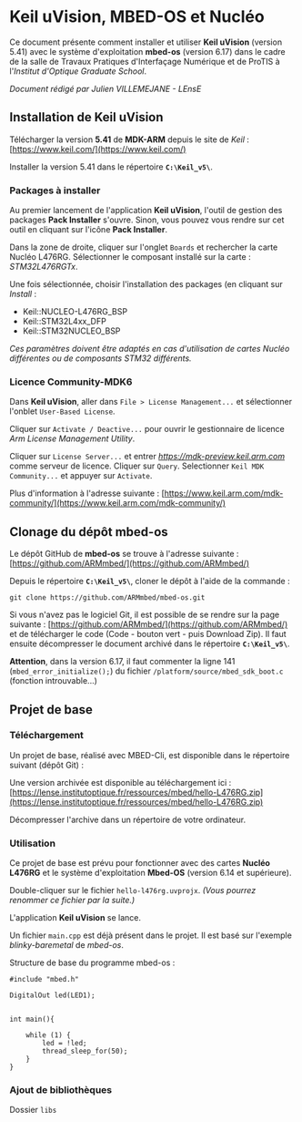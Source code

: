 # Keil uVision, MBED-OS et Nucléo

Ce document présente comment installer et utiliser **Keil uVision** (version 5.41) avec le système d'exploitation **mbed-os** (version 6.17) dans le cadre de la salle de Travaux Pratiques d'Interfaçage Numérique et de ProTIS à l'*Institut d'Optique Graduate School*.

*Document rédigé par Julien VILLEMEJANE - LEnsE*

## Installation de Keil uVision

Télécharger la version **5.41** de **MDK-ARM** depuis le site de *Keil* : [https://www.keil.com/](https://www.keil.com/)

Installer la version 5.41 dans le répertoire **`C:\Keil_v5\`**.

### Packages à installer

Au premier lancement de l'application **Keil uVision**, l'outil de gestion des packages **Pack Installer** s'ouvre. Sinon, vous pouvez vous rendre sur cet outil en cliquant sur l'icône **Pack Installer**.

Dans la zone de droite, cliquer sur l'onglet `Boards` et rechercher la carte Nucléo L476RG. Sélectionner le composant installé sur la carte : *STM32L476RGTx*. 

Une fois sélectionnée, choisir l'installation des packages (en cliquant sur *Install* :

- Keil::NUCLEO-L476RG_BSP
- Keil::STM32L4xx_DFP
- Keil::STM32NUCLEO_BSP

*Ces paramètres doivent être adaptés en cas d'utilisation de cartes Nucléo différentes ou de composants STM32 différents.*

### Licence Community-MDK6

Dans **Keil uVision**, aller dans `File > License Management...` et sélectionner l'onblet `User-Based License`.

Cliquer sur `Activate / Deactive...` pour ouvrir le gestionnaire de licence *Arm License Management Utility*.

Cliquer sur `License Server...` et entrer *https://mdk-preview.keil.arm.com* comme serveur de licence. Cliquer sur `Query`. Selectionner `Keil MDK Community...` et appuyer sur `Activate`.


Plus d'information à l'adresse suivante : [https://www.keil.arm.com/mdk-community/](https://www.keil.arm.com/mdk-community/)


## Clonage du dépôt mbed-os

Le dépôt GitHub de **mbed-os** se trouve à l'adresse suivante : [https://github.com/ARMmbed/](https://github.com/ARMmbed/)

Depuis le répertoire **`C:\Keil_v5\`**, cloner le dépôt à l'aide de la commande :

``git clone https://github.com/ARMmbed/mbed-os.git``

Si vous n'avez pas le logiciel Git, il est possible de se rendre sur la page suivante : [https://github.com/ARMmbed/](https://github.com/ARMmbed/) et de télécharger le code (Code - bouton vert - puis Download Zip). Il faut ensuite décompresser le document archivé dans le répertoire **`C:\Keil_v5\`**.

**Attention**, dans la version 6.17, il faut commenter la ligne 141 (`mbed_error_initialize();`) du fichier `/platform/source/mbed_sdk_boot.c` (fonction introuvable...)


## Projet de base

### Téléchargement

Un projet de base, réalisé avec MBED-Cli, est disponible dans le répertoire suivant (dépôt Git) : 

Une version archivée est disponible au téléchargement ici : [https://lense.institutoptique.fr/ressources/mbed/hello-L476RG.zip](https://lense.institutoptique.fr/ressources/mbed/hello-L476RG.zip)

Décompresser l'archive dans un répertoire de votre ordinateur.

### Utilisation

Ce projet de base est prévu pour fonctionner avec des cartes **Nucléo L476RG** et le système d'exploitation **Mbed-OS** (version 6.14 et supérieure).

Double-cliquer sur le fichier `hello-l476rg.uvprojx`. *(Vous pourrez renommer ce fichier par la suite.)*

L'application **Keil uVision** se lance.

Un fichier `main.cpp` est déjà présent dans le projet. Il est basé sur l'exemple *blinky-baremetal* de *mbed-os*.

Structure de base du programme mbed-os :

```
#include "mbed.h" 

DigitalOut led(LED1); 


int main(){ 

	while (1) { 
		led = !led; 
		thread_sleep_for(50); 
	} 
}
```

### Ajout de bibliothèques

Dossier `libs`

